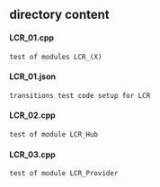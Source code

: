 ## directory content

#### LCR_01.cpp
```
test of modules LCR_(X)
```

#### LCR_01.json
```
transitions test code setup for LCR
```

#### LCR_02.cpp
```
test of module LCR_Hub
```

#### LCR_03.cpp
```
test of module LCR_Provider
```
